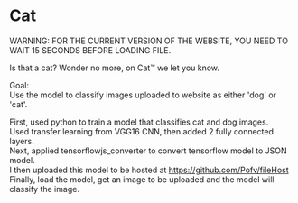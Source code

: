 # Cat

WARNING: FOR THE CURRENT VERSION OF THE WEBSITE, YOU NEED TO WAIT 15 SECONDS BEFORE LOADING FILE.<br />



Is that a cat? Wonder no more, on Cat™ we let you know.<br />

Goal:<br />
Use the model to classify images uploaded to website as either 'dog' or 'cat'.<br />

First, used python to train a model that classifies cat and dog images.<br />
Used transfer learning from VGG16 CNN, then added 2 fully connected layers.<br />
Next, applied tensorflowjs_converter to convert tensorflow model to JSON model.<br />
I then uploaded this model to be hosted at https://github.com/Pofv/fileHost<br />
Finally, load the model, get an image to be uploaded and the model will classify the image.<br />

